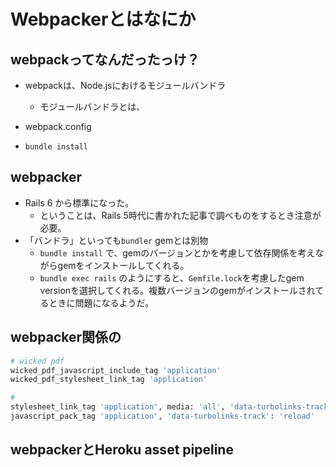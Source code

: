 # Webpackerとはなにか

## webpackってなんだったっけ？

- webpackは、Node.jsにおけるモジュールバンドラ
  - モジュールバンドラとは、


- webpack.config 
- `bundle install`

## webpacker

- Rails 6 から標準になった。
  - ということは、Rails 5時代に書かれた記事で調べものをするとき注意が必要。
- 「バンドラ」といっても`bundler` gemとは別物
  - `bundle install` で、gemのバージョンとかを考慮して依存関係を考えながらgemをインストールしてくれる。
  - `bundle exec rails` のようにすると、`Gemfile.lock`を考慮したgem versionを選択してくれる。複数バージョンのgemがインストールされてるときに問題になるようだ。

## webpacker関係の

```sh
# wicked pdf
wicked_pdf_javascript_include_tag 'application'
wicked_pdf_stylesheet_link_tag 'application'    

# 
stylesheet_link_tag 'application', media: 'all', 'data-turbolinks-track': 'reload'
javascript_pack_tag 'application', 'data-turbolinks-track': 'reload'
```

## webpackerとHeroku asset pipeline